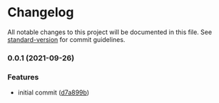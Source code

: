 # Changelog

All notable changes to this project will be documented in this file. See [standard-version](https://github.com/conventional-changelog/standard-version) for commit guidelines.

### 0.0.1 (2021-09-26)


### Features

* initial commit ([d7a899b](https://bitbucket.org/bridge-up/bridgeup-ui/commit/d7a899b31400c2f2572604ec26807d372e5e0afa))

